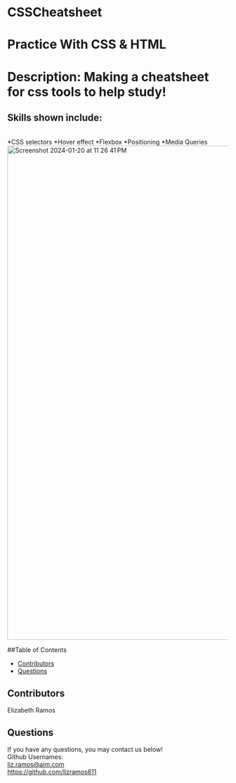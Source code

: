 # CSSCheatsheet

# Practice With CSS & HTML

  # Description: Making a cheatsheet for css tools to help study!
  ## Skills shown include:
  <br>
  *CSS selectors
  *Hover effect
  *Flexbox
  *Positioning
  *Media Queries
  
<img width="1122" alt="Screenshot 2024-01-20 at 11 26 41 PM" src="https://github.com/lizramos611/CSSCheatsheet/assets/111591265/bff97666-633f-4cd2-9cf1-e23e60af5e37">




  ##Table of Contents

 * [Contributors](#Contributors)
 * [Questions](#questions)




  ## Contributors
 
  Elizabeth Ramos

  ## Questions
  If you have any questions, you may contact us below!
  <br>
Github Usernames:
  <br>
  liz.ramos@aim.com
  <br>
https://github.com/lizramos611
  <br>

